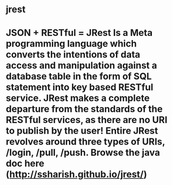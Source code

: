 # jrest
# JSON + RESTful = JRest Is a Meta programming language which converts the intentions of data access and manipulation against a database table in the form of SQL statement into key based RESTful service.  JRest makes a complete departure from the standards of the RESTful services, as there are no URI to publish by the user! Entire JRest revolves around three types of URIs, /login, /pull, /push.  Browse the java doc here (http://ssharish.github.io/jrest/)
